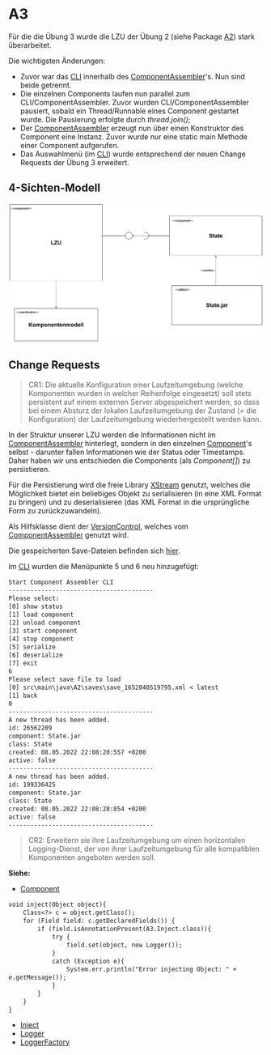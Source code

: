 # A3

Für die die Übung 3 wurde die LZU der Übung 2 (siehe Package [A2](../A2)) stark überarbeitet.

Die wichtigsten Änderungen:

- Zuvor war das [CLI](../A2/CLI.java) innerhalb des [ComponentAssembler](../A2/ComponentAssembler.java)'s. Nun sind
  beide
  getrennt.
- Die einzelnen Components laufen nun parallel zum CLI/ComponentAssembler. Zuvor wurden CLI/ComponentAssembler pausiert,
  sobald ein Thread/Runnable eines Component gestartet wurde. Die Pausierung erfolgte durch _thread.join()_;
- Der [ComponentAssembler](../A2/ComponentAssembler.java) erzeugt nun über einen Konstruktor des Component eine Instanz.
  Zuvor wurde nur eine static main Methode einer Component aufgerufen.
- Das Auswahlmenü (im [CLI](../A2/CLI.java)) wurde entsprechend der neuen Change Requests der Übung 3 erweitert.

## 4-Sichten-Modell

![](resources/Komponentendiagramm.png)

## Change Requests

> CR1: Die aktuelle Konfiguration einer Laufzeitumgebung (welche Komponenten wurden in welcher Reihenfolge eingesetzt)
> soll stets persistent auf einem externen Server abgespeichert werden, so dass bei einem Absturz der lokalen
> Laufzeitumgebung der Zustand (= die Konfiguration) der Laufzeitumgebung wiederhergestellt werden kann.

In der Struktur unserer LZU werden die Informationen nicht im [ComponentAssembler](../A2/ComponentAssembler.java)
hinterlegt, sondern in den einzelnen [Component](../A2/Component.java)'s selbst - darunter fallen
Informationen wie der Status oder Timestamps. Daher haben wir uns entschieden die Components (als _Component[]_) zu
persistieren.

Für die Persistierung wird die freie Library [XStream](https://x-stream.github.io/index.html) genutzt, welches die
Möglichkeit bietet ein beliebiges Objekt zu serialisieren (in eine XML Format zu bringen) und zu deserialisieren (das
XML Format in die ursprüngliche Form zu zurückzuwandeln).

Als Hilfsklasse dient der [VersionControl](VersionControl.java), welches
vom [ComponentAssembler](../A2/ComponentAssembler.java) genutzt wird.

Die gespeicherten Save-Dateien befinden sich [hier](../A2/saves).

Im [CLI](../A2/CLI.java) wurden die Menüpunkte 5 und 6 neu hinzugefügt:

```
Start Component Assembler CLI
----------------------------------------
Please select:
[0] show status
[1] load component
[2] unload component
[3] start component
[4] stop component
[5] serialize
[6] deserialize
[7] exit
6
Please select save file to load
[0] src\main\java\A2\saves\save_1652040519795.xml < latest
[1] back
0
----------------------------------------
A new thread has been added.
id: 26562209
component: State.jar
class: State
created: 08.05.2022 22:08:20:557 +0200
active: false
----------------------------------------
A new thread has been added.
id: 199336425
component: State.jar
class: State
created: 08.05.2022 22:08:28:854 +0200
active: false
----------------------------------------
```

> CR2: Erweitern sie ihre Laufzeitumgebung um einen horizontalen Logging-Dienst, der von ihrer Laufzeitumgebung für alle
> kompatiblen Komponenten angeboten werden soll.

**Siehe:**

- [Component](Component.java)

```
void inject(Object object){
    Class<?> c = object.getClass();
    for (Field field: c.getDeclaredFields()) {
        if (field.isAnnotationPresent(A3.Inject.class)){
            try {
                field.set(object, new Logger());
            }
            catch (Exception e){
                System.err.println("Error injecting Object: " + e.getMessage());
            }
        }
    }
}
```

- [Inject](Inject.java)
- [Logger](Logger.java)
- [LoggerFactory](LoggerFactory.java)

